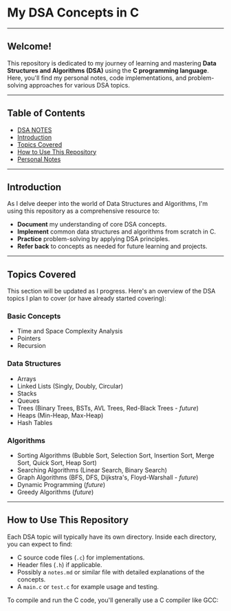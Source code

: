 # My DSA Concepts in C

---

## Welcome!

This repository is dedicated to my journey of learning and mastering **Data Structures and Algorithms (DSA)** using the **C programming language**. Here, you'll find my personal notes, code implementations, and problem-solving approaches for various DSA topics.

---

## Table of Contents

- [DSA NOTES](Data_Structure.md)
- [Introduction](#introduction)
- [Topics Covered](#topics-covered)
- [How to Use This Repository](#how-to-use-this-repository)
- [Personal Notes](#personal-notes)

---

## Introduction

As I delve deeper into the world of Data Structures and Algorithms, I'm using this repository as a comprehensive resource to:

* **Document** my understanding of core DSA concepts.
* **Implement** common data structures and algorithms from scratch in C.
* **Practice** problem-solving by applying DSA principles.
* **Refer back** to concepts as needed for future learning and projects.

---

## Topics Covered

This section will be updated as I progress. Here's an overview of the DSA topics I plan to cover (or have already started covering):

### **Basic Concepts**
* Time and Space Complexity Analysis
* Pointers
* Recursion

### **Data Structures**
* Arrays
* Linked Lists (Singly, Doubly, Circular)
* Stacks
* Queues
* Trees (Binary Trees, BSTs, AVL Trees, Red-Black Trees - *future*)
* Heaps (Min-Heap, Max-Heap)
* Hash Tables

### **Algorithms**
* Sorting Algorithms (Bubble Sort, Selection Sort, Insertion Sort, Merge Sort, Quick Sort, Heap Sort)
* Searching Algorithms (Linear Search, Binary Search)
* Graph Algorithms (BFS, DFS, Dijkstra's, Floyd-Warshall - *future*)
* Dynamic Programming (*future*)
* Greedy Algorithms (*future*)

---

## How to Use This Repository

Each DSA topic will typically have its own directory. Inside each directory, you can expect to find:

* C source code files (`.c`) for implementations.
* Header files (`.h`) if applicable.
* Possibly a `notes.md` or similar file with detailed explanations of the concepts.
* A `main.c` or `test.c` for example usage and testing.

To compile and run the C code, you'll generally use a C compiler like GCC:
